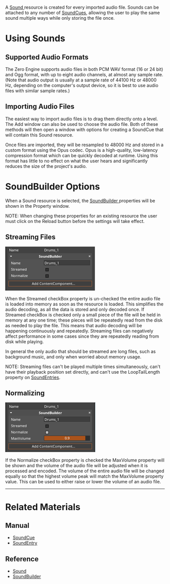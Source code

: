 A [ Sound ](https://github.com/ZilchEngine/ZilchDocs/blob/master/code_reference/class_reference/sound.markdown) resource is created for every imported audio file. Sounds can be attached to any number of [SoundCues](https://github.com/ZilchEngine/ZilchDocs/blob/master/zero_editor_documentation/zeromanual/audio/soundcue.markdown), allowing the user to play the same sound multiple ways while only storing the file once.

 # Using Sounds

 ## Supported Audio Formats

The Zero Engine supports audio files in both PCM WAV format (16 or 24 bit) and Ogg format, with up to eight audio channels, at almost any sample rate. (Note that audio output is usually at a sample rate of 44100 Hz or 48000 Hz, depending on the computer's output device, so it is best to use audio files with similar sample rates.) 

 ## Importing Audio Files

The easiest way to import audio files is to drag them directly onto a level. The Add window can also be used to choose the audio file. Both of these methods will then open a window with options for creating a SoundCue that will contain this Sound resource.

Once files are imported, they will be resampled to 48000 Hz and stored in a custom format using the Opus codec. Opus is a high-quality, low-latency compression format which can be quickly decoded at runtime. Using this format has little to no effect on what the user hears and significantly reduces the size of the project's audio.

 # SoundBuilder Options

When a Sound resource is selected, the [ SoundBuilder ](https://github.com/ZilchEngine/ZilchDocs/blob/master/code_reference/class_reference/soundbuilder.markdown) properties will be shown in the Property window.

NOTE: When changing these properties for an existing resource the user must click on the Reload button before the settings will take effect.

 ## Streaming Files
 ![SoundBuilder](https://raw.githubusercontent.com/ZilchEngine/ZilchFiles/master/doc_files/85541.png)

When the Streamed checkBox property is un-checked the entire audio file is loaded into memory as soon as the resource is loaded. This simplifies the audio decoding, as all the data is stored and only decoded once. If Streamed checkBox is checked only a small piece of the file will be held in memory at any one time; these pieces will be repeatedly read from the disk as needed to play the file. This means that audio decoding will be happening continuously and repeatedly. Streaming files can negatively affect performance in some cases since they are repeatedly reading from disk while playing. 

In general the only audio that should be streamed are long files, such as background music, and only when worried about memory usage.

NOTE: Streaming files can't be played multiple times simultaneously, can't have their playback position set directly, and can't use the LoopTailLength  property on [SoundEntries](https://github.com/ZilchEngine/ZilchDocs/blob/master/zero_editor_documentation/zeromanual/audio/soundcue.markdown#soundentries).

 ##  Normalizing
 ![SoundBuilder2](https://raw.githubusercontent.com/ZilchEngine/ZilchFiles/master/doc_files/85543.png)

If the Normalize checkBox property is checked the MaxVolume  property will be shown and the volume of the audio file will be adjusted when it is processed and encoded. The volume of the entire audio file will be changed equally so that the highest volume peak will match the MaxVolume  property value. This can be used to either raise or lower the volume of an audio file.

---
 # Related Materials

 ## Manual

- [SoundCue ](https://github.com/ZilchEngine/ZilchDocs/blob/master/zero_editor_documentation/zeromanual/audio/soundcue.markdown)
- [SoundEntry ](https://github.com/ZilchEngine/ZilchDocs/blob/master/zero_editor_documentation/zeromanual/audio/soundcue.markdown#soundentries)

 ## Reference
- [ Sound ](https://github.com/ZilchEngine/ZilchDocs/blob/master/code_reference/class_reference/sound.markdown)
- [ SoundBuilder ](https://github.com/ZilchEngine/ZilchDocs/blob/master/code_reference/class_reference/soundbuilder.markdown) 

 